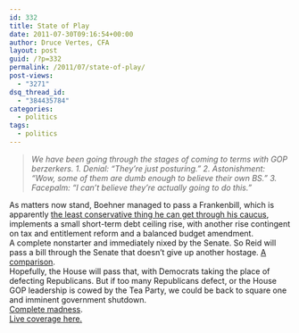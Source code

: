 ```yaml
---
id: 332
title: State of Play
date: 2011-07-30T09:16:54+00:00
author: Druce Vertes, CFA
layout: post
guid: /?p=332
permalink: /2011/07/state-of-play/
post-views:
  - "3271"
dsq_thread_id:
  - "384435784"
categories:
  - politics
tags:
  - politics
---
```

> *We have been going through the stages of coming to terms with GOP berzerkers.  1. Denial: “They’re just posturing.”  2. Astonishment: “Wow, some of them are dumb enough to believe their own BS.” 3. Facepalm: “I can’t believe they’re actually going to do this.”*
<!--more-->
<div>
  As matters now stand, Boehner managed to pass a Frankenbill, which is apparently <a href="http://www.washingtonpost.com/blogs/ezra-klein/post/the-trigger-that-could-lead-to-a-debt-deal/2011/07/11/gIQADT4MiI_blog.html">the least conservative thing he can get through his caucus</a>, implements a small short-term debt ceiling rise, with another rise contingent on tax and entitlement reform and a balanced budget amendment.
</div>



<div>
  A complete nonstarter and immediately nixed by the Senate. So Reid will pass a bill through the Senate that doesn’t give up another hostage. <a href="http://www.christianpost.com/news/boehner-vs-reid-what-do-their-bills-say-53094/">A comparison</a>.
</div>



<div>
  Hopefully, the House will pass that, with Democrats taking the place of defecting Republicans. But if too many Republicans defect, or the House GOP leadership is cowed by the Tea Party, we could be back to square one and imminent government shutdown.
</div>



<div>
  <a href="http://www.economist.com/node/21524951?fsrc=scn/tw/te/ar/kalscartoonjune28th">Complete madness</a>.
</div>



<div>
  <a href="http://www.businessinsider.com/live-coverage-congressional-debt-ceiling-showdown-2011-7">Live coverage here.</a>
</div>

